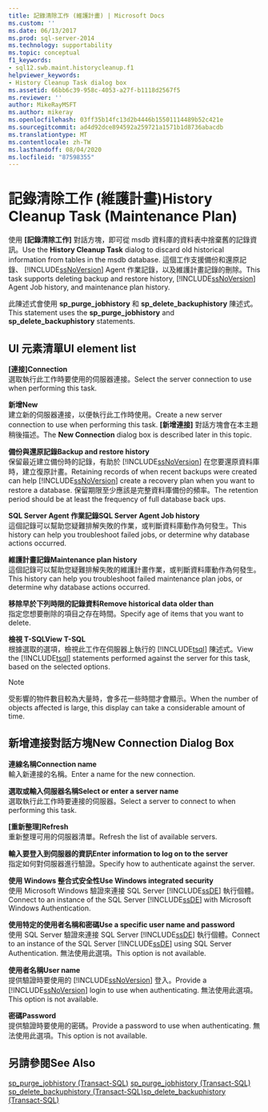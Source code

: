 ```yaml
---
title: 記錄清除工作 (維護計畫) | Microsoft Docs
ms.custom: ''
ms.date: 06/13/2017
ms.prod: sql-server-2014
ms.technology: supportability
ms.topic: conceptual
f1_keywords:
- sql12.swb.maint.historycleanup.f1
helpviewer_keywords:
- History Cleanup Task dialog box
ms.assetid: 66bb6c39-958c-4053-a27f-b1118d2567f5
ms.reviewer: ''
author: MikeRayMSFT
ms.author: mikeray
ms.openlocfilehash: 03ff35b14fc13d2b4446b15501114489b52c421e
ms.sourcegitcommit: ad4d92dce894592a259721a1571b1d8736abacdb
ms.translationtype: MT
ms.contentlocale: zh-TW
ms.lasthandoff: 08/04/2020
ms.locfileid: "87598355"
---
```

# <a name="history-cleanup-task-maintenance-plan"></a><span data-ttu-id="5362c-102">記錄清除工作 (維護計畫)</span><span class="sxs-lookup"><span data-stu-id="5362c-102">History Cleanup Task (Maintenance Plan)</span></span>

  <span data-ttu-id="5362c-103">使用 **[記錄清除工作]** 對話方塊，即可從 msdb 資料庫的資料表中捨棄舊的記錄資訊。</span><span class="sxs-lookup"><span data-stu-id="5362c-103">Use the **History Cleanup Task** dialog to discard old historical information from tables in the msdb database.</span></span> <span data-ttu-id="5362c-104">這個工作支援備份和還原記錄、 [!INCLUDE[ssNoVersion](../../includes/ssnoversion-md.md)] Agent 作業記錄，以及維護計畫記錄的刪除。</span><span class="sxs-lookup"><span data-stu-id="5362c-104">This task supports deleting backup and restore history, [!INCLUDE[ssNoVersion](../../includes/ssnoversion-md.md)] Agent Job history, and maintenance plan history.</span></span>  
  
 <span data-ttu-id="5362c-105">此陳述式會使用 **sp_purge_jobhistory** 和 **sp_delete_backuphistory** 陳述式。</span><span class="sxs-lookup"><span data-stu-id="5362c-105">This statement uses the **sp_purge_jobhistory** and **sp_delete_backuphistory** statements.</span></span>  
  
## <a name="ui-element-list"></a><span data-ttu-id="5362c-106">UI 元素清單</span><span class="sxs-lookup"><span data-stu-id="5362c-106">UI element list</span></span>  
 <span data-ttu-id="5362c-107">**[連接]**</span><span class="sxs-lookup"><span data-stu-id="5362c-107">**Connection**</span></span>  
 <span data-ttu-id="5362c-108">選取執行此工作時要使用的伺服器連接。</span><span class="sxs-lookup"><span data-stu-id="5362c-108">Select the server connection to use when performing this task.</span></span>  
  
 <span data-ttu-id="5362c-109">**新增**</span><span class="sxs-lookup"><span data-stu-id="5362c-109">**New**</span></span>  
 <span data-ttu-id="5362c-110">建立新的伺服器連接，以便執行此工作時使用。</span><span class="sxs-lookup"><span data-stu-id="5362c-110">Create a new server connection to use when performing this task.</span></span> <span data-ttu-id="5362c-111">**[新增連接]** 對話方塊會在本主題稍後描述。</span><span class="sxs-lookup"><span data-stu-id="5362c-111">The **New Connection** dialog box is described later in this topic.</span></span>  
  
 <span data-ttu-id="5362c-112">**備份與還原記錄**</span><span class="sxs-lookup"><span data-stu-id="5362c-112">**Backup and restore history**</span></span>  
 <span data-ttu-id="5362c-113">保留最近建立備份時的記錄，有助於 [!INCLUDE[ssNoVersion](../../includes/ssnoversion-md.md)] 在您要還原資料庫時，建立復原計畫。</span><span class="sxs-lookup"><span data-stu-id="5362c-113">Retaining records of when recent backups were created can help [!INCLUDE[ssNoVersion](../../includes/ssnoversion-md.md)] create a recovery plan when you want to restore a database.</span></span> <span data-ttu-id="5362c-114">保留期限至少應該是完整資料庫備份的頻率。</span><span class="sxs-lookup"><span data-stu-id="5362c-114">The retention period should be at least the frequency of full database back ups.</span></span>  
  
 <span data-ttu-id="5362c-115">**SQL Server Agent 作業記錄**</span><span class="sxs-lookup"><span data-stu-id="5362c-115">**SQL Server Agent Job history**</span></span>  
 <span data-ttu-id="5362c-116">這個記錄可以幫助您疑難排解失敗的作業，或判斷資料庫動作為何發生。</span><span class="sxs-lookup"><span data-stu-id="5362c-116">This history can help you troubleshoot failed jobs, or determine why database actions occurred.</span></span>  
  
 <span data-ttu-id="5362c-117">**維護計畫記錄**</span><span class="sxs-lookup"><span data-stu-id="5362c-117">**Maintenance plan history**</span></span>  
 <span data-ttu-id="5362c-118">這個記錄可以幫助您疑難排解失敗的維護計畫作業，或判斷資料庫動作為何發生。</span><span class="sxs-lookup"><span data-stu-id="5362c-118">This history can help you troubleshoot failed maintenance plan jobs, or determine why database actions occurred.</span></span>  
  
 <span data-ttu-id="5362c-119">**移除早於下列時限的記錄資料**</span><span class="sxs-lookup"><span data-stu-id="5362c-119">**Remove historical data older than**</span></span>  
 <span data-ttu-id="5362c-120">指定您想要刪除的項目之存在時間。</span><span class="sxs-lookup"><span data-stu-id="5362c-120">Specify age of items that you want to delete.</span></span>  
  
 <span data-ttu-id="5362c-121">**檢視 T-SQL**</span><span class="sxs-lookup"><span data-stu-id="5362c-121">**View T-SQL**</span></span>  
 <span data-ttu-id="5362c-122">根據選取的選項，檢視此工作在伺服器上執行的 [!INCLUDE[tsql](../../includes/tsql-md.md)] 陳述式。</span><span class="sxs-lookup"><span data-stu-id="5362c-122">View the [!INCLUDE[tsql](../../includes/tsql-md.md)] statements performed against the server for this task, based on the selected options.</span></span>  
  
> [!NOTE]  
>  <span data-ttu-id="5362c-123">受影響的物件數目較為大量時，會多花一些時間才會顯示。</span><span class="sxs-lookup"><span data-stu-id="5362c-123">When the number of objects affected is large, this display can take a considerable amount of time.</span></span>  
  
## <a name="new-connection-dialog-box"></a><span data-ttu-id="5362c-124">新增連接對話方塊</span><span class="sxs-lookup"><span data-stu-id="5362c-124">New Connection Dialog Box</span></span>  
 <span data-ttu-id="5362c-125">**連線名稱**</span><span class="sxs-lookup"><span data-stu-id="5362c-125">**Connection name**</span></span>  
 <span data-ttu-id="5362c-126">輸入新連接的名稱。</span><span class="sxs-lookup"><span data-stu-id="5362c-126">Enter a name for the new connection.</span></span>  
  
 <span data-ttu-id="5362c-127">**選取或輸入伺服器名稱**</span><span class="sxs-lookup"><span data-stu-id="5362c-127">**Select or enter a server name**</span></span>  
 <span data-ttu-id="5362c-128">選取執行此工作時要連接的伺服器。</span><span class="sxs-lookup"><span data-stu-id="5362c-128">Select a server to connect to when performing this task.</span></span>  
  
 <span data-ttu-id="5362c-129">**[重新整理]**</span><span class="sxs-lookup"><span data-stu-id="5362c-129">**Refresh**</span></span>  
 <span data-ttu-id="5362c-130">重新整理可用的伺服器清單。</span><span class="sxs-lookup"><span data-stu-id="5362c-130">Refresh the list of available servers.</span></span>  
  
 <span data-ttu-id="5362c-131">**輸入要登入到伺服器的資訊**</span><span class="sxs-lookup"><span data-stu-id="5362c-131">**Enter information to log on to the server**</span></span>  
 <span data-ttu-id="5362c-132">指定如何對伺服器進行驗證。</span><span class="sxs-lookup"><span data-stu-id="5362c-132">Specify how to authenticate against the server.</span></span>  
  
 <span data-ttu-id="5362c-133">**使用 Windows 整合式安全性**</span><span class="sxs-lookup"><span data-stu-id="5362c-133">**Use Windows integrated security**</span></span>  
 <span data-ttu-id="5362c-134">使用 Microsoft Windows 驗證來連接 SQL Server [!INCLUDE[ssDE](../../includes/ssde-md.md)] 執行個體。</span><span class="sxs-lookup"><span data-stu-id="5362c-134">Connect to an instance of the SQL Server [!INCLUDE[ssDE](../../includes/ssde-md.md)] with Microsoft Windows Authentication.</span></span>  
  
 <span data-ttu-id="5362c-135">**使用特定的使用者名稱和密碼**</span><span class="sxs-lookup"><span data-stu-id="5362c-135">**Use a specific user name and password**</span></span>  
 <span data-ttu-id="5362c-136">使用 SQL Server 驗證來連接 SQL Server [!INCLUDE[ssDE](../../includes/ssde-md.md)] 執行個體。</span><span class="sxs-lookup"><span data-stu-id="5362c-136">Connect to an instance of the SQL Server [!INCLUDE[ssDE](../../includes/ssde-md.md)] using SQL Server Authentication.</span></span> <span data-ttu-id="5362c-137">無法使用此選項。</span><span class="sxs-lookup"><span data-stu-id="5362c-137">This option is not available.</span></span>  
  
 <span data-ttu-id="5362c-138">**使用者名稱**</span><span class="sxs-lookup"><span data-stu-id="5362c-138">**User name**</span></span>  
 <span data-ttu-id="5362c-139">提供驗證時要使用的 [!INCLUDE[ssNoVersion](../../includes/ssnoversion-md.md)] 登入。</span><span class="sxs-lookup"><span data-stu-id="5362c-139">Provide a [!INCLUDE[ssNoVersion](../../includes/ssnoversion-md.md)] login to use when authenticating.</span></span> <span data-ttu-id="5362c-140">無法使用此選項。</span><span class="sxs-lookup"><span data-stu-id="5362c-140">This option is not available.</span></span>  
  
 <span data-ttu-id="5362c-141">**密碼**</span><span class="sxs-lookup"><span data-stu-id="5362c-141">**Password**</span></span>  
 <span data-ttu-id="5362c-142">提供驗證時要使用的密碼。</span><span class="sxs-lookup"><span data-stu-id="5362c-142">Provide a password to use when authenticating.</span></span> <span data-ttu-id="5362c-143">無法使用此選項。</span><span class="sxs-lookup"><span data-stu-id="5362c-143">This option is not available.</span></span>  
  
## <a name="see-also"></a><span data-ttu-id="5362c-144">另請參閱</span><span class="sxs-lookup"><span data-stu-id="5362c-144">See Also</span></span>  
 <span data-ttu-id="5362c-145">[sp_purge_jobhistory &#40;Transact-SQL&#41;](/sql/relational-databases/system-stored-procedures/sp-purge-jobhistory-transact-sql) </span><span class="sxs-lookup"><span data-stu-id="5362c-145">[sp_purge_jobhistory &#40;Transact-SQL&#41;](/sql/relational-databases/system-stored-procedures/sp-purge-jobhistory-transact-sql) </span></span>  
 [<span data-ttu-id="5362c-146">sp_delete_backuphistory &#40;Transact-SQL&#41;</span><span class="sxs-lookup"><span data-stu-id="5362c-146">sp_delete_backuphistory &#40;Transact-SQL&#41;</span></span>](/sql/relational-databases/system-stored-procedures/sp-delete-backuphistory-transact-sql)  
  
  
